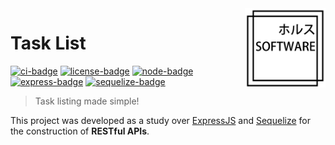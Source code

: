 <!-- Task List -->

<!-- Logo -->
<img src=".github/logo.png" align="right" width="129"/>

<!-- Title -->

# Task List

[![ci-badge]][ci-url] [![license-badge]][license-url] [![node-badge]][node-url] [![express-badge]][express-url] [![sequelize-badge]][sequelize-url]

<!-- Short Description -->

> Task listing made simple!

<!-- Description -->

This project was developed as a study over [ExpressJS][express-url] and [Sequelize][sequelize-url] for the construction of **RESTful APIs**.

<!-- Links -->

[ci-url]: https://github.com/thiago-rezende/task-list/actions
[license-url]: https://opensource.org/licenses/BSD-3-Clause
[node-url]: https://nodejs.org/
[express-url]: https://expressjs.com/
[sequelize-url]: https://sequelize.org/

<!-- Badges -->

[license-badge]: https://img.shields.io/badge/License-BSD_3_Clause-green.svg?style=flat-square
[ci-badge]: https://img.shields.io/github/actions/workflow/status/thiago-rezende/task-list/ci.yml?branch=main?label=CI&style=flat-square
[node-badge]: https://img.shields.io/badge/Node-19-darkgreen.svg?style=flat-square
[express-badge]: https://img.shields.io/badge/Express-4-blueviolet.svg?style=flat-square
[sequelize-badge]: https://img.shields.io/badge/Sequelize-6-blue.svg?style=flat-square
